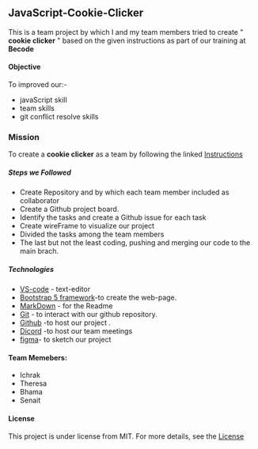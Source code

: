 ## JavaScript-Cookie-Clicker
 This is a team project by which I and my team members tried to create " **cookie clicker** " based on the given instructions as part of our training at **Becode**
#### Objective 
To improved our:-

- javaScript skill
- team skills
- git conflict resolve skills

### Mission
To create a **cookie clicker** as a team by following the linked [Instructions](https://github.com/seninet/Swartz-6/blob/main/2.The-Hill/1.Javascript/cookieClicker.md)


##### Steps we Followed

- Create Repository and by which each team member included as collaborator
- Create a Github project board.
- Identify the tasks and create a Github issue for each task
- Create wireFrame to visualize our project
- Divided the tasks among the team members
- The last but not the least coding, pushing and merging our code to the main brach.

##### Technologies
* [VS-code](https://code.visualstudio.com/) - text-editor 
* [Bootstrap 5 framework](https://getbootstrap.com/docs/5.0/getting-started/introduction/)-to create the web-page.
* [MarkDown]() - for the Readme 
* [Git](https://git-scm.com/) - to interact with our github repository.
* [Github](https://github.com/) -to host our project .
* [Dicord]() -to host our team meetings
* [figma](/JavaScript-Cookie-Clicker/game%20wireframe.png)- to sketch our project


#### Team Memebers:

- Ichrak[](https://github.com/AIchrak)
- Theresa[](https://github.com/TT4927)
- Bhama[](https://github.com/BhamaGuruswami)
- Senait[](https://github.com/seninet)


#### License

This project is under license from MIT. For more details, see the [License](
https://github.com/seninet/JavaScript-Cookie-Clicker/blob/main/LICENSE)


  


